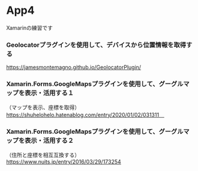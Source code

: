 # App4
Xamarinの練習です

### Geolocatorプラグインを使用して、デバイスから位置情報を取得する  
https://jamesmontemagno.github.io/GeolocatorPlugin/


### Xamarin.Forms.GoogleMapsプラグインを使用して、グーグルマップを表示・活用する１  
（マップを表示、座標を取得）　　
https://shuhelohelo.hatenablog.com/entry/2020/01/02/031311　

### Xamarin.Forms.GoogleMapsプラグインを使用して、グーグルマップを表示・活用する２　
（住所と座標を相互互換する）　　
https://www.nuits.jp/entry/2016/03/29/173254
